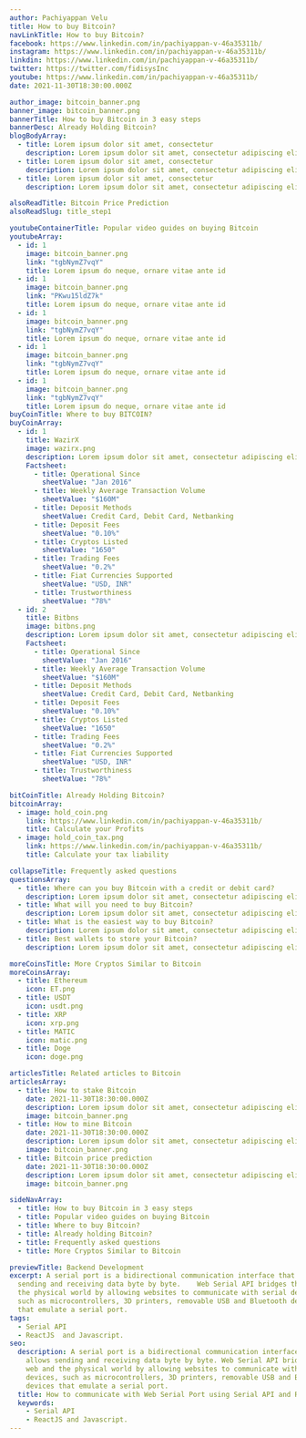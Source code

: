 ```yaml
---
author: Pachiyappan Velu
title: How to buy Bitcoin?
navLinkTitle: How to buy Bitcoin?
facebook: https://www.linkedin.com/in/pachiyappan-v-46a35311b/
instagram: https://www.linkedin.com/in/pachiyappan-v-46a35311b/
linkdin: https://www.linkedin.com/in/pachiyappan-v-46a35311b/
twitter: https://twitter.com/fidisysInc
youtube: https://www.linkedin.com/in/pachiyappan-v-46a35311b/
date: 2021-11-30T18:30:00.000Z

author_image: bitcoin_banner.png
banner_image: bitcoin_banner.png
bannerTitle: How to buy Bitcoin in 3 easy steps
bannerDesc: Already Holding Bitcoin?
blogBodyArray:
  - title: Lorem ipsum dolor sit amet, consectetur
    description: Lorem ipsum dolor sit amet, consectetur adipiscing elit. Aliquam pulvinar in elit eget bibendum. Vestibulum diam neque, ornare vitae ante id, facilisis maximus odio. Cras pulvinar ut justo eu tempor. Lorem ipsum dolor sit amet, consectetur adipiscing elit. Aliquam pulvinar in elit eget bibendum. Vestibulum diam neque, ornare vitae ante id, facilisis maximus odio. Cras pulvinar ut justo eu tempor.
  - title: Lorem ipsum dolor sit amet, consectetur
    description: Lorem ipsum dolor sit amet, consectetur adipiscing elit. Aliquam pulvinar in elit eget bibendum. Vestibulum diam neque, ornare vitae ante id, facilisis maximus odio. Cras pulvinar ut justo eu tempor. Lorem ipsum dolor sit amet, consectetur adipiscing elit. Aliquam pulvinar in elit eget bibendum. Vestibulum diam neque, ornare vitae ante id, facilisis maximus odio. Cras pulvinar ut justo eu tempor.
  - title: Lorem ipsum dolor sit amet, consectetur
    description: Lorem ipsum dolor sit amet, consectetur adipiscing elit. Aliquam pulvinar in elit eget bibendum. Vestibulum diam neque, ornare vitae ante id, facilisis maximus odio. Cras pulvinar ut justo eu tempor. Lorem ipsum dolor sit amet, consectetur adipiscing elit. Aliquam pulvinar in elit eget bibendum. Vestibulum diam neque, ornare vitae ante id, facilisis maximus odio. Cras pulvinar ut justo eu tempor.

alsoReadTitle: Bitcoin Price Prediction
alsoReadSlug: title_step1

youtubeContainerTitle: Popular video guides on buying Bitcoin
youtubeArray:
  - id: 1
    image: bitcoin_banner.png
    link: "tgbNymZ7vqY"
    title: Lorem ipsum do neque, ornare vitae ante id
  - id: 1
    image: bitcoin_banner.png
    link: "PKwu15ldZ7k"
    title: Lorem ipsum do neque, ornare vitae ante id
  - id: 1
    image: bitcoin_banner.png
    link: "tgbNymZ7vqY"
    title: Lorem ipsum do neque, ornare vitae ante id
  - id: 1
    image: bitcoin_banner.png
    link: "tgbNymZ7vqY"
    title: Lorem ipsum do neque, ornare vitae ante id
  - id: 1
    image: bitcoin_banner.png
    link: "tgbNymZ7vqY"
    title: Lorem ipsum do neque, ornare vitae ante id
buyCoinTitle: Where to buy BITCOIN?
buyCoinArray:
  - id: 1
    title: WazirX
    image: wazirx.png
    description: Lorem ipsum dolor sit amet, consectetur adipiscing elit. Aliquam pulvinar in elit eget bibendum. Vestibulum diam neque, ornare vitae ante id, facilisis maximus odio.
    Factsheet:
      - title: Operational Since
        sheetValue: "Jan 2016"
      - title: Weekly Average Transaction Volume
        sheetValue: "$160M"
      - title: Deposit Methods
        sheetValue: Credit Card, Debit Card, Netbanking
      - title: Deposit Fees
        sheetValue: "0.10%"
      - title: Cryptos Listed
        sheetValue: "1650"
      - title: Trading Fees
        sheetValue: "0.2%"
      - title: Fiat Currencies Supported
        sheetValue: "USD, INR"
      - title: Trustworthiness
        sheetValue: "78%"
  - id: 2
    title: Bitbns
    image: bitbns.png
    description: Lorem ipsum dolor sit amet, consectetur adipiscing elit. Aliquam pulvinar in elit eget bibendum. Vestibulum diam neque, ornare vitae ante id, facilisis maximus odio.
    Factsheet:
      - title: Operational Since
        sheetValue: "Jan 2016"
      - title: Weekly Average Transaction Volume
        sheetValue: "$160M"
      - title: Deposit Methods
        sheetValue: Credit Card, Debit Card, Netbanking
      - title: Deposit Fees
        sheetValue: "0.10%"
      - title: Cryptos Listed
        sheetValue: "1650"
      - title: Trading Fees
        sheetValue: "0.2%"
      - title: Fiat Currencies Supported
        sheetValue: "USD, INR"
      - title: Trustworthiness
        sheetValue: "78%"

bitCoinTitle: Already Holding Bitcoin?
bitcoinArray:
  - image: hold_coin.png
    link: https://www.linkedin.com/in/pachiyappan-v-46a35311b/
    title: Calculate your Profits
  - image: hold_coin_tax.png
    link: https://www.linkedin.com/in/pachiyappan-v-46a35311b/
    title: Calculate your tax liability

collapseTitle: Frequently asked questions
questionsArray:
  - title: Where can you buy Bitcoin with a credit or debit card?
    description: Lorem ipsum dolor sit amet, consectetur adipiscing elit. Aliquam pulvinar in elit eget bibendum. Vestibulum diam neque, ornare vitae ante id, facilisis maximus odio. Lorem ipsum dolor sit amet, consectetur adipiscing elit. Aliquam pulvinar in elit eget bibendum
  - title: What will you need to buy Bitcoin?
    description: Lorem ipsum dolor sit amet, consectetur adipiscing elit. Aliquam pulvinar in elit eget bibendum. Vestibulum diam neque, ornare vitae ante id, facilisis maximus odio. Lorem ipsum dolor sit amet, consectetur adipiscing elit. Aliquam pulvinar in elit eget bibendum
  - title: What is the easiest way to buy Bitcoin?
    description: Lorem ipsum dolor sit amet, consectetur adipiscing elit. Aliquam pulvinar in elit eget bibendum. Vestibulum diam neque, ornare vitae ante id, facilisis maximus odio. Lorem ipsum dolor sit amet, consectetur adipiscing elit. Aliquam pulvinar in elit eget bibendum
  - title: Best wallets to store your Bitcoin?
    description: Lorem ipsum dolor sit amet, consectetur adipiscing elit. Aliquam pulvinar in elit eget bibendum. Vestibulum diam neque, ornare vitae ante id, facilisis maximus odio. Lorem ipsum dolor sit amet, consectetur adipiscing elit. Aliquam pulvinar in elit eget bibendum

moreCoinsTitle: More Cryptos Similar to Bitcoin
moreCoinsArray:
  - title: Ethereum
    icon: ET.png
  - title: USDT
    icon: usdt.png
  - title: XRP
    icon: xrp.png
  - title: MATIC
    icon: matic.png
  - title: Doge
    icon: doge.png

articlesTitle: Related articles to Bitcoin
articlesArray:
  - title: How to stake Bitcoin
    date: 2021-11-30T18:30:00.000Z
    description: Lorem ipsum dolor sit amet, consectetur adipiscing elit. Maecenas quis eros sed risus sollicitudin fringilla dictum in metus.
    image: bitcoin_banner.png
  - title: How to mine Bitcoin
    date: 2021-11-30T18:30:00.000Z
    description: Lorem ipsum dolor sit amet, consectetur adipiscing elit. Maecenas quis eros sed risus sollicitudin fringilla dictum in metus.
    image: bitcoin_banner.png
  - title: Bitcoin price prediction
    date: 2021-11-30T18:30:00.000Z
    description: Lorem ipsum dolor sit amet, consectetur adipiscing elit. Maecenas quis eros sed risus sollicitudin fringilla dictum in metus.
    image: bitcoin_banner.png

sideNavArray:
  - title: How to buy Bitcoin in 3 easy steps
  - title: Popular video guides on buying Bitcoin
  - title: Where to buy Bitcoin?
  - title: Already holding Bitcoin?
  - title: Frequently asked questions
  - title: More Cryptos Similar to Bitcoin

previewTitle: Backend Development
excerpt: A serial port is a bidirectional communication interface that allows
  sending and receiving data byte by byte.    Web Serial API bridges the web and
  the physical world by allowing websites to communicate with serial devices,
  such as microcontrollers, 3D printers, removable USB and Bluetooth devices
  that emulate a serial port.
tags:
  - Serial API
  - ReactJS  and Javascript.
seo:
  description: A serial port is a bidirectional communication interface that
    allows sending and receiving data byte by byte. Web Serial API bridges the
    web and the physical world by allowing websites to communicate with serial
    devices, such as microcontrollers, 3D printers, removable USB and Bluetooth
    devices that emulate a serial port.
  title: How to communicate with Web Serial Port using Serial API and Reactjs.
  keywords:
    - Serial API
    - ReactJS and Javascript.
---
```

